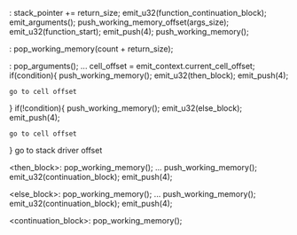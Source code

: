 
<function caller>:
stack_pointer += return_size;
emit_u32(function_continuation_block);
emit_arguments();
push_working_memory_offset(args_size);
emit_u32(function_start);
emit_push(4);
push_working_memory();
<end>

<function caller continuation block>:
pop_working_memory(count + return_size);
<end>

<function start>:
pop_arguments();
...
cell_offset = emit_context.current_cell_offset;
if(condition){
    push_working_memory();
    emit_u32(then_block);
    emit_push(4);

    go to cell offset
}
if(!condition){
    push_working_memory();
    emit_u32(else_block);
    emit_push(4);

    go to cell offset
}
go to stack driver offset
<end>

<then_block>:
pop_working_memory();
...
push_working_memory();
emit_u32(continuation_block);
emit_push(4);
<end>

<else_block>:
pop_working_memory();
...
push_working_memory();
emit_u32(continuation_block);
emit_push(4);
<end>

<continuation_block>:
pop_working_memory();

